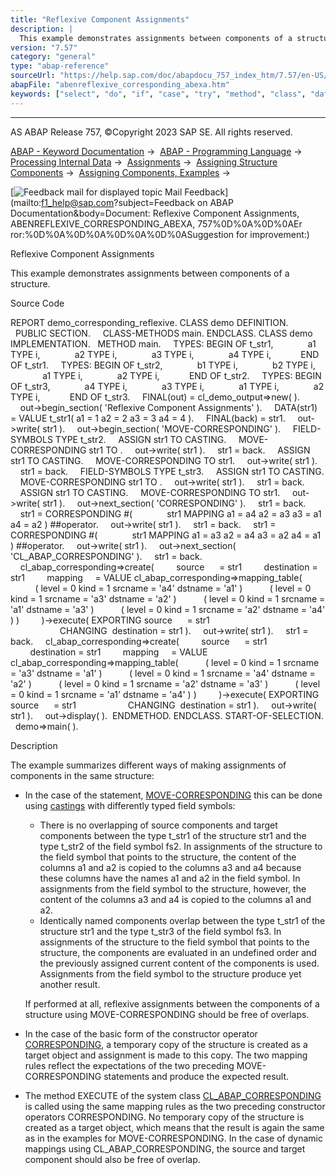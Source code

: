 ```yaml
---
title: "Reflexive Component Assignments"
description: |
  This example demonstrates assignments between components of a structure. Source Code REPORT demo_corresponding_reflexive. CLASS demo DEFINITION. PUBLIC SECTION. CLASS-METHODS main. ENDCLASS. CLASS demo IMPLEMENTATION. METHOD main. TYPES: BEGIN OF t_str1, a1 TYPE i, a2 TYPE i, a3 TYPE i, a4 TYPE i
version: "7.57"
category: "general"
type: "abap-reference"
sourceUrl: "https://help.sap.com/doc/abapdocu_757_index_htm/7.57/en-US/abenreflexive_corresponding_abexa.htm"
abapFile: "abenreflexive_corresponding_abexa.htm"
keywords: ["select", "do", "if", "case", "try", "method", "class", "data", "types", "field-symbol", "abenreflexive", "corresponding", "abexa"]
---
```


* * *

AS ABAP Release 757, ©Copyright 2023 SAP SE. All rights reserved.

[ABAP - Keyword Documentation](https://help.sap.com/doc/abapdocu_757_index_htm/7.57/en-US/abenabap.htm) →  [ABAP - Programming Language](https://help.sap.com/doc/abapdocu_757_index_htm/7.57/en-US/abenabap_reference.htm) →  [Processing Internal Data](https://help.sap.com/doc/abapdocu_757_index_htm/7.57/en-US/abenabap_data_working.htm) →  [Assignments](https://help.sap.com/doc/abapdocu_757_index_htm/7.57/en-US/abenvalue_assignments.htm) →  [Assigning Structure Components](https://help.sap.com/doc/abapdocu_757_index_htm/7.57/en-US/abencorresponding.htm) →  [Assigning Components, Examples](https://help.sap.com/doc/abapdocu_757_index_htm/7.57/en-US/abencorresponding_abexas.htm) → 

 [![](Mail.gif?object=Mail.gif&sap-language=EN "Feedback mail for displayed topic") Mail Feedback](mailto:f1_help@sap.com?subject=Feedback on ABAP Documentation&body=Document: Reflexive Component Assignments, ABENREFLEXIVE_CORRESPONDING_ABEXA, 757%0D%0A%0D%0AEr
ror:%0D%0A%0D%0A%0D%0A%0D%0ASuggestion for improvement:)

Reflexive Component Assignments

This example demonstrates assignments between components of a structure.

Source Code   

REPORT demo\_corresponding\_reflexive.
CLASS demo DEFINITION.
  PUBLIC SECTION.
    CLASS-METHODS main.
ENDCLASS.
CLASS demo IMPLEMENTATION.
  METHOD main.
    TYPES: BEGIN OF t\_str1,
             a1 TYPE i,
             a2 TYPE i,
             a3 TYPE i,
             a4 TYPE i,
           END OF t\_str1.
    TYPES: BEGIN OF t\_str2,
             b1 TYPE i,
             b2 TYPE i,
             a1 TYPE i,
             a2 TYPE i,
           END OF t\_str2.
    TYPES: BEGIN OF t\_str3,
             a4 TYPE i,
             a3 TYPE i,
             a1 TYPE i,
             a2 TYPE i,
           END OF t\_str3.
    FINAL(out) = cl\_demo\_output=>new( ).
    out->begin\_section( 'Reflexive Component Assignments' ).
    DATA(str1) = VALUE t\_str1( a1 = 1 a2 = 2 a3 = 3 a4 = 4 ).
    FINAL(back) = str1.
    out->write( str1 ).
    out->begin\_section( 'MOVE-CORRESPONDING' ).
    FIELD-SYMBOLS <fs2> TYPE t\_str2.
    ASSIGN str1 TO <fs2> CASTING.
    MOVE-CORRESPONDING str1 TO <fs2>.
    out->write( str1 ).
    str1 = back.
    ASSIGN str1 TO <fs2> CASTING.
    MOVE-CORRESPONDING <fs2> TO str1.
    out->write( str1 ).
    str1 = back.
    FIELD-SYMBOLS <fs3> TYPE t\_str3.
    ASSIGN str1 TO <fs3> CASTING.
    MOVE-CORRESPONDING str1 TO <fs3>.
    out->write( str1 ).
    str1 = back.
    ASSIGN str1 TO <fs3> CASTING.
    MOVE-CORRESPONDING <fs3> TO str1.
    out->write( str1 ).
    out->next\_section( 'CORRESPONDING' ).
    str1 = back.
    str1 = CORRESPONDING #(
             str1 MAPPING a1 = a4 a2 = a3 a3 = a1 a4 = a2 ) ##operator.
    out->write( str1 ).
    str1 = back.
    str1 = CORRESPONDING #(
             str1 MAPPING a1 = a3 a2 = a4 a3 = a2 a4 = a1 ) ##operator.
    out->write( str1 ).
    out->next\_section( 'CL\_ABAP\_CORRESPONDING' ).
    str1 = back.
    cl\_abap\_corresponding=>create(
        source      = str1
        destination = str1
        mapping     = VALUE cl\_abap\_corresponding=>mapping\_table(
          ( level = 0 kind = 1 srcname = 'a4' dstname = 'a1' )
          ( level = 0 kind = 1 srcname = 'a3' dstname = 'a2' )
          ( level = 0 kind = 1 srcname = 'a1' dstname = 'a3' )
          ( level = 0 kind = 1 srcname = 'a2' dstname = 'a4' ) )
        )->execute( EXPORTING source      = str1
                    CHANGING  destination = str1 ).
    out->write( str1 ).
    str1 = back.
    cl\_abap\_corresponding=>create(
        source      = str1
        destination = str1
        mapping     = VALUE cl\_abap\_corresponding=>mapping\_table(
          ( level = 0 kind = 1 srcname = 'a3' dstname = 'a1' )
          ( level = 0 kind = 1 srcname = 'a4' dstname = 'a2' )
          ( level = 0 kind = 1 srcname = 'a2' dstname = 'a3' )
          ( level = 0 kind = 1 srcname = 'a1' dstname = 'a4' ) )
        )->execute( EXPORTING source      = str1
                    CHANGING  destination = str1 ).
    out->write( str1 ).
    out->display( ).  ENDMETHOD.
ENDCLASS.
START-OF-SELECTION.
  demo=>main( ).

Description   

The example summarizes different ways of making assignments of components in the same structure:

-   In the case of the statement, [MOVE-CORRESPONDING](https://help.sap.com/doc/abapdocu_757_index_htm/7.57/en-US/abapmove-corresponding.htm) this can be done using [castings](https://help.sap.com/doc/abapdocu_757_index_htm/7.57/en-US/abencast_casting_glosry.htm "Glossary Entry") with differently typed field symbols:
    
    -   There is no overlapping of source components and target components between the type t\_str1 of the structure str1 and the type t\_str2 of the field symbol fs2. In assignments of the structure to the field symbol that points to the structure, the content of the columns a1 and a2 is copied to the columns a3 and a4 because these columns have the names a1 and a2 in the field symbol. In assignments from the field symbol to the structure, however, the content of the columns a3 and a4 is copied to the columns a1 and a2.
    -   Identically named components overlap between the type t\_str1 of the structure str1 and the type t\_str3 of the field symbol fs3. In assignments of the structure to the field symbol that points to the structure, the components are evaluated in an undefined order and the previously assigned current content of the components is used. Assignments from the field symbol to the structure produce yet another result.
    
    If performed at all, reflexive assignments between the components of a structure using MOVE-CORRESPONDING should be free of overlaps.
    
-   In the case of the basic form of the constructor operator [CORRESPONDING](https://help.sap.com/doc/abapdocu_757_index_htm/7.57/en-US/abencorresponding_constr_arg_type.htm), a temporary copy of the structure is created as a target object and assignment is made to this copy. The two mapping rules reflect the expectations of the two preceding MOVE-CORRESPONDING statements and produce the expected result.
-   The method EXECUTE of the system class [CL\_ABAP\_CORRESPONDING](https://help.sap.com/doc/abapdocu_757_index_htm/7.57/en-US/abencl_abap_corresponding.htm) is called using the same mapping rules as the two preceding constructor operators CORRESPONDING. No temporary copy of the structure is created as a target object, which means that the result is again the same as in the examples for MOVE-CORRESPONDING. In the case of dynamic mappings using CL\_ABAP\_CORRESPONDING, the source and target component should also be free of overlap.